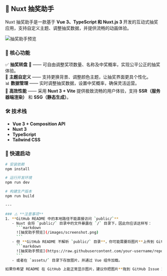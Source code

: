 ## 🎡 Nuxt 抽奖助手

Nuxt 抽奖助手是一款基于 **Vue 3、TypeScript 和 Nuxt.js 3** 开发的互动式抽奖应用，支持自定义主题、调整抽奖数据，并提供流畅的动画体验。

![抽奖助手预览](./public/images/nuxtImage.png)

### 🌟 核心功能

✅ **抽奖转盘** 🎯 —— 可自由调整奖项数量、名称及中奖概率，实现公平公正的抽奖体验。  
🎨 **主题自定义** —— 支持更换背景、调整颜色主题，让抽奖界面更具个性化。  
📊 **数据管理** —— 实时调整抽奖数据，设置中奖概率，确保灵活运营。  
🚀 **高效性能** —— 采用 **Nuxt 3 + Vite** 提供极致流畅的用户体验，支持 **SSR（服务器端渲染）** 和 **SSG（静态生成）**。

### 🛠 技术栈

- **Vue 3 + Composition API**
- **Nuxt 3**
- **TypeScript**
- **Tailwind CSS**

### 🚀 快速启动

````bash
# 安装依赖
npm install

# 运行开发环境
npm run dev

# 构建生产版本
npm run build

---

### ⚠️ **注意事项**
1. **GitHub README 中的本地路径不能直接访问 `public/`**
   - Nuxt 会将 `public/` 目录中的文件暴露在 `/` 目录下，因此你应该这样写：
     ```markdown
     ![抽奖助手预览](/images/screenshot.png)
     ```
   - 但 **GitHub README 不解析 `public/` 目录**，你可能需要将图片**上传到 GitHub 仓库**，然后引用 GitHub 上的图片 URL：
     ```markdown
     ![抽奖助手预览](https://raw.githubusercontent.com/your-username/repository-name/main/public/images/screenshot.png)
     ```
   - 或者在 `assets/` 目录下存放图片，并通过 Vue 组件加载。

如果你希望 README 在 GitHub 上能正常显示图片，建议你把图片**拖到 GitHub Issue 或仓库里**，然后复制它的在线链接！🚀
````
